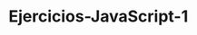 # Ejercicios-JavaScript-1
<!DOCTYPE html>
<html lang="en">
<head>
<meta charset="UTF-8">
	<title></title>
</head>
<body>
<script type="text/javascript">
	
	
var valor1 = prompt("Escribe un primer numero ");
var valor2 = prompt("Escribe un segundo numero ");
 
document.write("La multiplicacion es: " + (valor1 * valor2));
document.write(" <br> La Division es: " + (valor1 / valor2));

</script>
</body>
</html>
